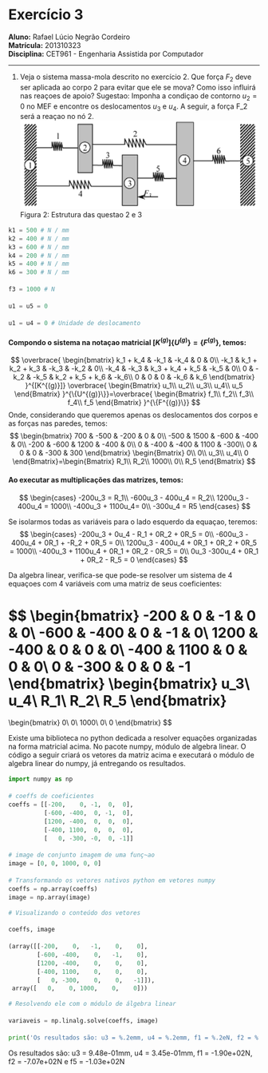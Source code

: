 # Exercício 3

**Aluno:** Rafael Lúcio Negrão Cordeiro<br/>
**Matrícula:** 201310323<br/>
**Disciplina:** CET961 - Engenharia Assistida por Computador

---
1. Veja o sistema massa-mola descrito no exercício 2. Que força $F_2$ deve ser aplicada ao corpo 2 para evitar que ele se mova? Como isso influirá nas reaçoes de apoio? Sugestao: Imponha a condiçao de contorno $u_2 = 0$ no MEF e encontre os deslocamentos $u_3$ e $u_4$. A seguir, a força F_2 será a reaçao no nó 2.
![](exec2_statement.png)
<span class="caption">Figura 2: Estrutura das questao 2 e 3</span>
```python
k1 = 500 # N / mm
k2 = 400 # N / mm
k3 = 600 # N / mm
k4 = 200 # N / mm
k5 = 400 # N / mm
k6 = 300 # N / mm

f3 = 1000 # N

u1 = u5 = 0

u1 = u4 = 0 # Unidade de deslocamento
```

#### Compondo o sistema na notaçao matricial $[K^{(g)}]\{U^{(g)}\} = \{F^{(g)}\}$, temos:

$$
\overbrace{
    \begin{bmatrix}
        k_1 + k_4 & -k_1 & -k_4 & 0 & 0\\
        -k_1 & k_1 + k_2 + k_3 & -k_3 & -k_2 & 0\\
        -k_4 & -k_3 & k_3 + k_4 + k_5 & -k_5 & 0\\
        0 & -k_2 & -k_5 & k_2 + k_5 + k_6 & -k_6\\
        0 & 0 & 0 & -k_6 & k_6
    \end{bmatrix}
}^{[K^{(g)}]}
\overbrace{
    \begin{Bmatrix}
        u_1\\
        u_2\\
        u_3\\
        u_4\\
        u_5
    \end{Bmatrix}
}^{\{U^{(g)}\}}=\overbrace{
    \begin{Bmatrix}
        f_1\\
        f_2\\
        f_3\\
        f_4\\
        f_5
    \end{Bmatrix}
}^{\{F^{(g)}\}}
$$
Onde, considerando que queremos apenas os deslocamentos dos corpos e as forças nas paredes, temos:
$$
\begin{bmatrix}
    700 & -500 & -200 & 0 & 0\\
    -500 & 1500 & -600 & -400 & 0\\
    -200 & -600 & 1200 & -400 & 0\\
    0 & -400 & -400 & 1100 & -300\\
    0 & 0 & 0 & -300 & 300
\end{bmatrix}
\begin{Bmatrix}
    0\\
    0\\
    u_3\\
    u_4\\
    0
\end{Bmatrix}=\begin{Bmatrix}
    R_1\\
    R_2\\
    1000\\
    0\\
    R_5
\end{Bmatrix}
$$

#### Ao executar as multiplicações das matrizes, temos:
$$
\begin{cases}
    -200u_3 = R_1\\
    -600u_3 - 400u_4 = R_2\\
    1200u_3 - 400u_4 = 1000\\
    -400u_3 + 1100u_4= 0\\
    -300u_4 = R5
\end{cases}
$$

Se isolarmos todas as variáveis para o lado esquerdo da equaçao, teremos: 
$$
\begin{cases}
   -200u_3 + 0u_4 - R_1 + 0R_2 + 0R_5 = 0\\
   -600u_3 - 400u_4 + 0R_1 + -R_2 + 0R_5 = 0\\
   1200u_3 - 400u_4 + 0R_1 + 0R_2 + 0R_5 = 1000\\
   -400u_3 + 1100u_4 + 0R_1 + 0R_2 - 0R_5 = 0\\
    0u_3 -300u_4 + 0R_1 + 0R_2 - R_5 = 0
\end{cases}
$$

Da algebra linear, verifica-se que pode-se resolver um sistema de 4 equaçoes com 4 variáveis com uma matriz de seus coeficientes:

$$
\begin{bmatrix}
    -200 & 0 & -1 & 0 & 0\\
    -600 & -400 &  0 & -1 & 0\\
    1200 & -400 & 0 & 0 & 0\\
    -400 & 1100 & 0 & 0 & 0\\
      0  &  -300 & 0 & 0 & -1
\end{bmatrix}
\begin{bmatrix}
    u_3\\
    u_4\\
    R_1\\
    R_2\\
    R_5
\end{bmatrix}
=
\begin{bmatrix}
    0\\
    0\\
    1000\\
    0\\
    0
\end{bmatrix}
$$

Existe uma biblioteca no python dedicada a resolver equações organizadas na forma matricial acima. No pacote numpy, módulo de algebra linear. O código a seguir criará os vetores da matriz acima e executará o módulo de algebra linear do numpy, já entregando os resultados.

```python
import numpy as np

# coeffs de coeficientes
coeffs = [[-200,    0, -1,  0,  0],
          [-600, -400,  0, -1,  0],
          [1200, -400,  0,  0,  0],
          [-400, 1100,  0,  0,  0],
          [   0, -300, -0,  0, -1]]

# image de conjunto imagem de uma funç~ao
image = [0, 0, 1000, 0, 0]

# Transformando os vetores nativos python em vetores numpy
coeffs = np.array(coeffs)
image = np.array(image)
```

```python
# Visualizando o conteúdo dos vetores

coeffs, image

(array([[-200,    0,   -1,    0,    0],
        [-600, -400,    0,   -1,    0],
        [1200, -400,    0,    0,    0],
        [-400, 1100,    0,    0,    0],
        [   0, -300,    0,    0,   -1]]),
 array([   0,    0, 1000,    0,    0]))
```

```python
# Resolvendo ele com o módulo de álgebra linear

variaveis = np.linalg.solve(coeffs, image)

print('Os resultados são: u3 = %.2emm, u4 = %.2emm, f1 = %.2eN, f2 = %.2eN e f5 = %.2eN' % tuple(variaveis))
```
<span class="caption">Os resultados são: u3 = 9.48e-01mm, u4 = 3.45e-01mm, f1 = -1.90e+02N, f2 = -7.07e+02N e f5 = -1.03e+02N
</span>